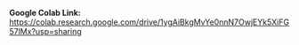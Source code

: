 **Google Colab Link:** https://colab.research.google.com/drive/1ygAiBkgMvYe0nnN7OwjEYk5XiFG57lMx?usp=sharing
